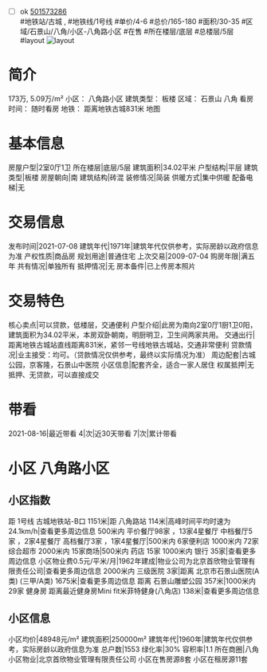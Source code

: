 - [ ] ok [501573286](https://bj.5i5j.com/ershoufang/501573286.html)  
 #地铁站/古城 ,  #地铁线/1号线
#单价/4-6 #总价/165-180 #面积/30-35   #区域/石景山/八角/小区-八角路小区 #在售 #所在楼层/底层 #总楼层/5层 #layout 
![layout](http://image2a.5i5j.com/bdir/layout/e8f7f962b7f7426e992492c98c7496c8.jpg_P5.jpg) 
# 简介 
 173万,  5.09万/m² 
小区： 八角路小区
建筑类型： 板楼
区域： 石景山 八角
看房时间： 随时看房
地铁： 距离地铁古城831米 地图
# 基本信息 
 房屋户型|2室0厅1卫
所在楼层|底层/5层
建筑面积|34.02平米
户型结构|平层
建筑类型|板楼
房屋朝向|南
建筑结构|砖混
装修情况|简装
供暖方式|集中供暖
配备电梯|无
# 交易信息 
 发布时间|2021-07-08
建筑年代|1971年|建筑年代仅供参考，实际房龄以政府信息为准
产权性质|商品房
规划用途|普通住宅
上次交易|2009-07-04
购房年限|满五年
共有情况|单独所有
抵押情况|无
房本备件|已上传房本照片
# 交易特色 
 核心卖点|可以贷款，低楼层，交通便利
户型介绍|此房为南向2室0厅1厨1卫0阳，建筑面积为34.02平米，本房双卧朝南，明厨明卫，卫生间两家共用。
交通出行|距离地铁古城站直线距离831米，紧邻一号线地铁古城站，交通非常便利
贷款情况|业主接受：均可。（贷款情况仅供参考，最终以实际情况为准）
周边配套|古城公园，京客隆，石景山中医院
小区信息|配套齐全，适合一家人居住
权属抵押|无抵押、无贷款，可以直接成交
# 带看 
 2021-08-16|最近带看	 4|次|近30天带看	 7|次|累计带看
# 小区 八角路小区
## 小区指数 
 距 1号线 古城地铁站-B口 1151米|距 八角路站 114米|高峰时间平均时速为24.1km/h|查看更多周边信息
500米内 平价餐厅98家 ，13家4星餐厅
中档餐厅5家 ，2家4星餐厅
高档餐厅3家 ，1家4星餐厅|500米内 6家便利店
1000米内 72家综合超市
2000米内 15家商场|500米内 药店 15家
1000米内 银行 35家|查看更多周边信息
小区物业费0.5元/平米/月|1962年建成|物业公司为北京首欣物业管理有限责任公司|查看更多周边信息
2000米内 三级医院 3家|距离 北京市石景山医院(A类) (三甲/A类) 1675米|查看更多周边信息
距离 石景山雕塑公园 357米|1000米内 29家 健身房
距离最近健身房Mini fit米菲特健身(八角店) 138米|查看更多周边信息
## 小区信息 
 小区均价|48948元/m²
建筑面积|250000m²
建筑年代|1960年|建筑年代仅供参考，实际房龄以政府信息为准
总户数|1553
绿化率|30%
容积率|1.1
所在商圈|八角
小区物业|北京首欣物业管理有限责任公司
小区在售房源8套
小区在租房源11套
